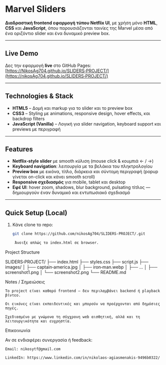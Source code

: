 #  Marvel Sliders

**Διαδραστική frontend εφαρμογή τύπου Netflix UI**, με χρήση μόνο **HTML**, **CSS** και **JavaScript**, όπου παρουσιάζονται ταινίες της Marvel μέσα από ένα οριζόντιο slider και ένα δυναμικό preview box.

---

##  Live Demo

Δες την εφαρμογή **live** στο GitHub Pages:
[https://NikosAg704.github.io/SLIDERS‑PROJECT/](https://nikosAg704.github.io/SLIDERS‑PROJECT/)

---

##  Technologies & Stack

- **HTML5** – Δομή και markup για το slider και το preview box  
- **CSS3** – Styling με animations, responsive design, hover effects, και backdrop filters  
- **JavaScript (Vanilla)** – Λογική για slider navigation, keyboard support και previews με περιγραφή

---

##  Features

-  **Netflix‑style slider** με smooth κύλιση (mouse click & κουμπιά ← / →)  
-  **Keyboard navigation**: λειτουργία με τα βελάκια του πληκτρολογίου  
-  **Preview box** με εικόνα, τίτλο, διάρκεια και σύντομη περιγραφή (popup γίνεται on-click και κάνει smooth scroll)  
-  **Responsive σχεδιασμός** για mobile, tablet και desktop  
-  **Εφέ UI**: hover zoom, shadows, blur background, pulsating τίτλος — δημιουργούν έναν δυναμικό και εντυπωσιακό σχεδιασμό  


---

##  Quick Setup (Local)

1. Κάνε clone το repo:
   ```bash
   git clone https://github.com/nikosAg704/SLIDERS‑PROJECT/.git

    Άνοιξε απλώς το index.html σε browser.

Project Structure

SLIDERS‑PROJECT/
├── index.html
├── styles.css
├── script.js
├── images/
│   ├── captain‑america.jpg
│   ├── iron‑man.webp
│   ├── …
│   ├── screenshot1.png
│   └── screenshot2.png
└── README.md

Notes / Σημειώσεις

    Το project είναι καθαρό frontend — δεν περιλαμβάνει backend ή playback βίντεο.

    Οι εικόνες είναι εκπαιδευτικές και μπορούν να προέρχονται από δημόσιες πηγές.

    Σχεδιασμένο με γνώμονα τη σύγχρονη web αισθητική, αλλά και τη λειτουργικότητα και ευχρηστία.

Επικοινωνία

Αν σε ενδιαφέρει συνεργασία ή feedback:

    Email: nikosytf@gmail.com

    LinkedIn: https://www.linkedin.com/in/nikolaos-agiasmenakis-9496b0322/

    
